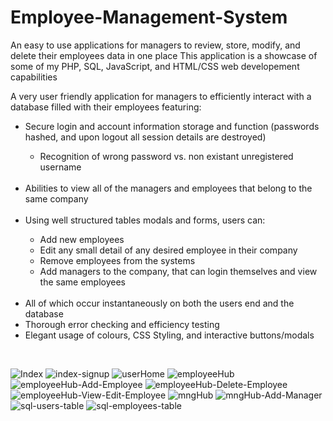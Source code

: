 # Employee-Management-System
An easy to use applications for managers to review, store, modify, and delete their employees data in one place
This application is a showcase of some of my PHP, SQL, JavaScript, and HTML/CSS web developement capabilities

A very user friendly application for managers to efficiently interact with a database filled with their employees featuring:
<ul>
  <li> Secure login and account information storage and function (passwords hashed, and upon logout all session details are destroyed)</li>
  <ul>
    <li>Recognition of wrong password vs. non existant unregistered username</li>
  </ul>
  <br>
  <li> Abilities to view all of the managers and employees that belong to the same company</li>
  <br>
  <li> Using well structured tables modals and forms, users can:</li>
  <ul>
    <li> Add new employees</li>
    <li> Edit any small detail of any desired employee in their company</li></li>
    <li> Remove employees from the systems</li>
    <li> Add managers to the company, that can login themselves and view the same employees</li>
  </ul>
  <br>
  <li> All of which occur instantaneously on both the users end and the database</li>
  <li> Thorough error checking and efficiency testing</li>
  <li> Elegant usage of colours, CSS Styling, and interactive buttons/modals
</ul><br>

![Index](https://user-images.githubusercontent.com/76471599/151758068-380fd80f-65fb-49df-8a40-d8d811ee12fe.png)
![index-signup](https://user-images.githubusercontent.com/76471599/151758209-d9dbf355-f515-477f-bdef-9e0db396bc22.png)
![userHome](https://user-images.githubusercontent.com/76471599/151758226-f4ff1c26-4c31-41ea-9c57-b0ae3fc86aff.png)
![employeeHub](https://user-images.githubusercontent.com/76471599/151758227-990a0919-e1a4-43a4-b76d-675220623d27.png)
![employeeHub-Add-Employee](https://user-images.githubusercontent.com/76471599/151758222-4aad714d-d612-40dd-950c-e6c53458078d.png)
![employeeHub-Delete-Employee](https://user-images.githubusercontent.com/76471599/151758223-2afd4ad4-104e-4a92-b2c7-68dd4e296487.png)
![employeeHub-View-Edit-Employee](https://user-images.githubusercontent.com/76471599/151758225-2fa72e47-1775-435e-9347-4a01e9895890.png)
![mngHub](https://user-images.githubusercontent.com/76471599/151758272-24f765d2-3422-4f71-a6a5-806c5df752dd.png)
![mngHub-Add-Manager](https://user-images.githubusercontent.com/76471599/151758275-ca6443dd-9974-48d0-ad6f-9fc6c7935fff.png)
![sql-users-table](https://user-images.githubusercontent.com/76471599/151758281-409ee57d-bf26-4e56-9bb6-10ebde381013.png)
![sql-employees-table](https://user-images.githubusercontent.com/76471599/151758285-ae7c48bd-7ed9-40c0-94de-4d28531719f7.png)
